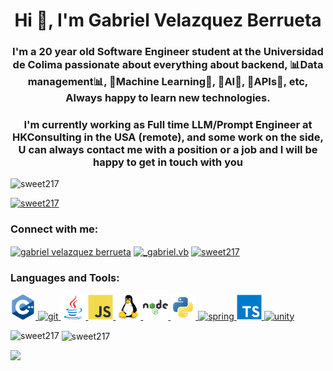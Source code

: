 <h1 align="center">Hi 👋, I'm Gabriel Velazquez Berrueta</h1>
<h3 align="center">I'm a 20 year old Software Engineer student at the Universidad de Colima passionate about everything about backend, 📊Data management📊, 🤖Machine Learning🤖, 🧠AI🧠, 🧩APIs🧩, etc, Always happy to learn new technologies.</h3>
<h3 align="center">I'm currently working as Full time LLM/Prompt Engineer at HKConsulting in the USA (remote), and some work on the side, U can always contact me with a position or a job and I will be happy to get in touch with you</h3>

<p align="left"> <img src="https://komarev.com/ghpvc/?username=sweet217&label=Profile%20views&color=0e75b6&style=flat" alt="sweet217" /> </p>

<p align="left"> <a href="https://github.com/ryo-ma/github-profile-trophy"><img src="https://github-profile-trophy.vercel.app/?username=sweet217" alt="sweet217" /></a> </p>

<h3 align="left">Connect with me:</h3>
<p align="left">
<a href="https://www.linkedin.com/in/gabriel-velazquez-berrueta-53a3b925a/" target="blank"><img align="center" src="https://raw.githubusercontent.com/rahuldkjain/github-profile-readme-generator/master/src/images/icons/Social/linked-in-alt.svg" alt="gabriel velazquez berrueta" height="30" width="40" /></a>
<a href="https://instagram.com/_gabriel.vb" target="blank"><img align="center" src="https://raw.githubusercontent.com/rahuldkjain/github-profile-readme-generator/master/src/images/icons/Social/instagram.svg" alt="_gabriel.vb" height="30" width="40" /></a>
<a href="https://www.leetcode.com/sweet217" target="blank"><img align="center" src="https://raw.githubusercontent.com/rahuldkjain/github-profile-readme-generator/master/src/images/icons/Social/leet-code.svg" alt="sweet217" height="30" width="40" /></a>
</p>

<h3 align="left">Languages and Tools:</h3>
<p align="left"> <a href="https://www.w3schools.com/cpp/" target="_blank" rel="noreferrer"> <img src="https://raw.githubusercontent.com/devicons/devicon/master/icons/cplusplus/cplusplus-original.svg" alt="cplusplus" width="40" height="40"/> </a> <a href="https://git-scm.com/" target="_blank" rel="noreferrer"> <img src="https://www.vectorlogo.zone/logos/git-scm/git-scm-icon.svg" alt="git" width="40" height="40"/> </a> <a href="https://www.java.com" target="_blank" rel="noreferrer"> <img src="https://raw.githubusercontent.com/devicons/devicon/master/icons/java/java-original.svg" alt="java" width="40" height="40"/> </a> <a href="https://developer.mozilla.org/en-US/docs/Web/JavaScript" target="_blank" rel="noreferrer"> <img src="https://raw.githubusercontent.com/devicons/devicon/master/icons/javascript/javascript-original.svg" alt="javascript" width="40" height="40"/> </a> <a href="https://www.linux.org/" target="_blank" rel="noreferrer"> <img src="https://raw.githubusercontent.com/devicons/devicon/master/icons/linux/linux-original.svg" alt="linux" width="40" height="40"/> </a> <a href="https://nodejs.org" target="_blank" rel="noreferrer"> <img src="https://raw.githubusercontent.com/devicons/devicon/master/icons/nodejs/nodejs-original-wordmark.svg" alt="nodejs" width="40" height="40"/> </a> <a href="https://www.python.org" target="_blank" rel="noreferrer"> <img src="https://raw.githubusercontent.com/devicons/devicon/master/icons/python/python-original.svg" alt="python" width="40" height="40"/> </a> <a href="https://spring.io/" target="_blank" rel="noreferrer"> <img src="https://www.vectorlogo.zone/logos/springio/springio-icon.svg" alt="spring" width="40" height="40"/> </a> <a href="https://www.typescriptlang.org/" target="_blank" rel="noreferrer"> <img src="https://raw.githubusercontent.com/devicons/devicon/master/icons/typescript/typescript-original.svg" alt="typescript" width="40" height="40"/> </a> <a href="https://unity.com/" target="_blank" rel="noreferrer"> <img src="https://www.vectorlogo.zone/logos/unity3d/unity3d-icon.svg" alt="unity" width="40" height="40"/> </a> </p>

<p><img align="left" src="https://github-readme-stats.vercel.app/api/top-langs?username=sweet217&show_icons=true&locale=en&layout=compact" alt="sweet217" /></p>

<p>&nbsp;<img align="center" src="https://github-readme-stats.vercel.app/api?username=sweet217&show_icons=true&locale=en" alt="sweet217" /></p>

![](https://leetcard.jacoblin.cool/Sweet217?theme=light,unicorn)
